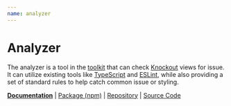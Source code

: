 ```yaml
---
name: analyzer
---
```


# Analyzer

<!-- @include docs/parts/packages/analyzer/description.md-->

The analyzer is a tool in the [toolkit] that can check [Knockout] views for issue. It can utilize existing tools like [TypeScript] and [ESLint], while also providing a set of standard rules to help catch common issue or styling.

<!-- /include -->

<!-- @include docs/parts/package-nav.md -->

[**Documentation**](https://knuckles.elsk.dev) | [Package (npm)](https://npmjs.com/package/@knuckles/analyzer) | [Repository](https://github.com/tscpp/knuckles) | [Source Code](https://github.com/tscpp/knuckles/tree/main/packages/analyzer)

<!-- /include -->

<!-- @include docs/parts/reference.md -->

[TypeScript]: https://typescriptlang.org
[ESLint]: https://eslint.org
[Knockout]: https://knockoutjs.com
[toolkit]: https://knuckles.elsk.dev

<!-- /include -->

